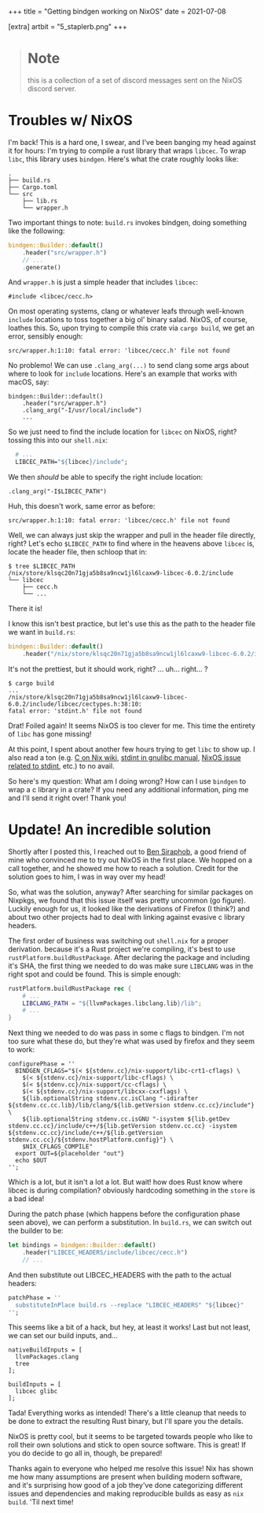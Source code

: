 +++
title = "Getting bindgen working on NixOS"
date = 2021-07-08

[extra]
artbit = "5_staplerb.png"
+++

> # Note
> this is a collection of a set of discord messages sent on the NixOS discord server.

# Troubles w/ NixOS

I'm back! This is a hard one, I swear, and I've been banging my head against it for hours: I'm trying to compile a rust library that wraps `libcec`. To wrap `libc`, this library uses `bindgen`. Here's what the crate roughly looks like:
```
.
├── build.rs
├── Cargo.toml
└── src
    ├── lib.rs
    └── wrapper.h
```
Two important things to note: `build.rs` invokes bindgen, doing something like the following:
```rust
bindgen::Builder::default()
    .header("src/wrapper.h")
    // ...
    .generate()
```
And `wrapper.h` is just a simple header that includes `libcec`:
```
#include <libcec/cecc.h>
```
On most operating systems, clang or whatever leafs through well-known `include` locations to toss together a big ol' binary salad. NixOS, of course, loathes this. So, upon trying to compile this crate via `cargo build`, we get an error, sensibly enough:
```
src/wrapper.h:1:10: fatal error: 'libcec/cecc.h' file not found
```
No problemo! We can use `.clang_arg(...)` to send clang some args about where to look for `include` locations. Here's an example that works with macOS, say:
```
bindgen::Builder::default()
    .header("src/wrapper.h")
    .clang_arg("-I/usr/local/include")
    ...
```
So we just need to find the include location for `libcec` on NixOS, right? tossing this into our `shell.nix`:
```nix
  # ...
  LIBCEC_PATH="${libcec}/include";
```
We then *should* be able to specify the right include location:
```
.clang_arg("-I$LIBCEC_PATH")
```
Huh, this doesn't work, same error as before:
```
src/wrapper.h:1:10: fatal error: 'libcec/cecc.h' file not found
```
Well, we can always just skip the wrapper and pull in the header file directly, right? Let's echo `$LIBCEC_PATH` to find where in the heavens above `libcec` is, locate the header file, then schloop that in:
```
$ tree $LIBCEC_PATH
/nix/store/klsqc20n71gja5b8sa9ncw1jl6lcaxw9-libcec-6.0.2/include
└── libcec
    ├── cecc.h
    └── ...
```
There it is!

I know this isn't best practice, but let's use this as the path to the header file we want in `build.rs`:
```rust
bindgen::Builder::default()
    .header("/nix/store/klsqc20n71gja5b8sa9ncw1jl6lcaxw9-libcec-6.0.2/include/libcec/cecc.h")
```
It's not the prettiest, but it should work, right? ... uh... right... ?
```
$ cargo build
...
/nix/store/klsqc20n71gja5b8sa9ncw1jl6lcaxw9-libcec-6.0.2/include/libcec/cectypes.h:38:10:
fatal error: 'stdint.h' file not found
```
Drat! Foiled again! It seems NixOS is too clever for me. This time the entirety of `libc` has gone missing!

At this point, I spent about another few hours trying to get `libc` to show up. I also read a ton (e.g. [C on Nix wiki](https://nixos.wiki/wiki/C), [stdint in gnulibc manual](https://www.gnu.org/software/gnulib/manual/html_node/stdint_002eh.html), [NixOS issue related to stdint](https://github.com/NixOS/nixpkgs/issues?q=is%3Aissue+stdint.h+), etc.) to no avail.

So here's my question: What am I doing wrong? How can I use `bindgen` to wrap a c library in a crate? If you need any additional information, ping me and I'll send it right over! Thank you!

# Update! An incredible solution

Shortly after I posted this, I reached out to [Ben Siraphob](https://github.com/Siraben), a good friend of mine who convinced me to try out NixOS in the first place. We hopped on a call together, and he showed me how to reach a solution. Credit for the solution goes to him, I was in way over my head!

So, what was the solution, anyway? After searching for similar packages on Nixpkgs, we found that this issue itself was pretty uncommon (go figure). Luckily enough for us, it looked like the derivations of Firefox (I think?) and about two other projects had to deal with linking against evasive c library headers.

The first order of business was switching out `shell.nix` for a proper derivation. because it's a Rust project we're compiling, it's best to use `rustPlatform.buildRustPackage`. After declaring the package and including it's SHA, the first thing we needed to do was make sure `LIBCLANG` was in the right spot and could be found. This is simple enough:

```nix
rustPlatform.buildRustPackage rec {
    # ...
    LIBCLANG_PATH = "${llvmPackages.libclang.lib}/lib";
    # ...
}
```

Next thing we needed to do was pass in some c flags to bindgen. I'm not too sure what these do, but they're what was used by firefox and they seem to work:

```
configurePhase = ''
  BINDGEN_CFLAGS="$(< ${stdenv.cc}/nix-support/libc-crt1-cflags) \
    $(< ${stdenv.cc}/nix-support/libc-cflags) \
    $(< ${stdenv.cc}/nix-support/cc-cflags) \
    $(< ${stdenv.cc}/nix-support/libcxx-cxxflags) \
    ${lib.optionalString stdenv.cc.isClang "-idirafter ${stdenv.cc.cc.lib}/lib/clang/${lib.getVersion stdenv.cc.cc}/include"} \
    ${lib.optionalString stdenv.cc.isGNU "-isystem ${lib.getDev stdenv.cc.cc}/include/c++/${lib.getVersion stdenv.cc.cc} -isystem ${stdenv.cc.cc}/include/c++/${lib.getVersion stdenv.cc.cc}/${stdenv.hostPlatform.config}"} \
    $NIX_CFLAGS_COMPILE"
  export OUT=${placeholder "out"}
  echo $OUT
'';
```

Which is a lot, but it isn't a lot a lot. But wait! how does Rust know where libcec is during compilation? obviously hardcoding something in the `store` is a bad idea!

During the patch phase (which happens before the configuration phase seen above), we can perform a substitution. In `build.rs`, we can switch out the builder to be:

```rust
let bindings = bindgen::Builder::default()
    .header("LIBCEC_HEADERS/include/libcec/cecc.h")
    // ...
```

And then substitute out LIBCEC_HEADERS with the path to the actual headers:

```nix
patchPhase = ''
  substituteInPlace build.rs --replace "LIBCEC_HEADERS" "${libcec}"
'';
```

This seems like a bit of a hack, but hey, at least it works! Last but not least, we can set our build inputs, and...

```
nativeBuildInputs = [
  llvmPackages.clang
  tree
];

buildInputs = [
  libcec glibc
];
```

Tada! Everything works as intended! There's a little cleanup that needs to be done to extract the resulting Rust binary, but I'll spare you the details.

NixOS is pretty cool, but it seems to be targeted towards people who like to roll their own solutions and stick to open source software. This is great! If you do decide to go all in, though, be prepared!

Thanks again to everyone who helped me resolve this issue! Nix has shown me how many assumptions are present when building modern software, and it's surprising how good of a job they've done categorizing different issues and dependencies and making reproducible builds as easy as `nix build`. 'Til next time!
